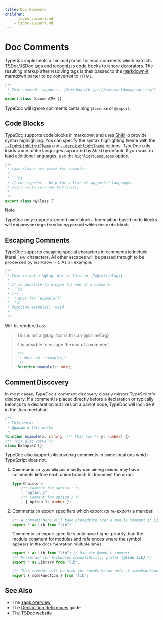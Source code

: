 ```yaml
---
title: Doc Comments
children:
    - jsdoc-support.md
    - tsdoc-support.md
---
```


# Doc Comments

TypeDoc implements a minimal parser for your comments which extracts TSDoc/JSDoc tags and recognizes code
blocks to ignore decorators. The resulting markup after resolving tags is then passed to the [markdown-it](https://github.com/markdown-it/markdown-it)
markdown parser to be converted to HTML.

```ts
/**
 * This comment _supports_ [Markdown](https://www.markdownguide.org/)
 */
export class DocumentMe {}
```

TypeDoc will ignore comments containing `@license` or `@import`.

## Code Blocks

TypeDoc supports code blocks in markdown and uses
[Shiki](https://shiki.matsu.io/) to provide syntax highlighting. You can specify
the syntax highlighting theme with the
[`--lightHighlightTheme`](../options/output.md#lighthighlighttheme) and
[`--darkHighlightTheme`](../options/output.md#darkhighlighttheme) options.
TypeDoc only loads some of the languages supported by Shiki by default. If you
want to load additional languages, use the
[`highlightLanguages`](../options/output.md#highlightlanguages) option.

````ts
/**
 * Code blocks are great for examples
 *
 * ```ts
 * // run typedoc --help for a list of supported languages
 * const instance = new MyClass();
 * ```
 */
export class MyClass {}
````

> [!note]
> TypeDoc only supports fenced code blocks. Indentation based code blocks will not prevent tags
> from being parsed within the code block.

## Escaping Comments

TypeDoc supports escaping special characters in comments to include literal `{}@/` characters.
All other escapes will be passed through to be processed by markdown-it. As an example:

````ts
/**
 * This is not a \@tag. Nor is this an \{\@inlineTag\}
 *
 * It is possible to escape the end of a comment:
 * ```ts
 * /**
 *  * docs for `example()`
 *  *\/
 * function example(): void
 * ```
 */
````

Will be rendered as:

> This is not a \@tag. Nor is this an \{\@inlineTag\}
>
> It is possible to escape the end of a comment:
>
> ```ts
> /**
>  * docs for `example()`
>  */
> function example(): void;
> ```

## Comment Discovery

In most cases, TypeDoc's comment discovery closely mirrors TypeScript's discovery. If a comment is placed
directly before a declaration or typically belongs to a declaration but lives on a parent node, TypeDoc
will include it in the documentation.

```ts
/**
 * This works
 * @param x this works
 */
function example(x: string, /** This too */ y: number) {}
/** This also works */
class Example2 {}
```

TypeDoc also supports discovering comments in some locations which TypeScript does not.

1. Comments on type aliases directly containing unions may have comments before each union branch
   to document the union.

   ```ts
   type Choices =
       /** Comment for option 1 */
       | "option_1"
       /** Comment for option 2 */
       | { option_1: number };
   ```

2. Comments on export specifiers which export (or re-export) a member.

   ```ts
   /** A comment here will take precedence over a module comment in Lib */
   export * as Lib from "lib";
   ```

   Comments on export specifiers only have higher priority than the module comment for modules
   and references where the symbol appears in the documentation multiple times.

   ```ts
   export * as Lib from "lib"; // Use the @module comment
   /** Preserved for backwards compatibility, prefer {@link Lib} */
   export * as Library from "lib";

   /** This comment will be used for someFunction only if someFunction does not have a comment directly on it */
   export { someFunction } from "lib";
   ```

## See Also

- The [Tags overview](../tags.md)
- The [Declaration References](../declaration-references.md) guide
- The [TSDoc](https://tsdoc.org/) website
